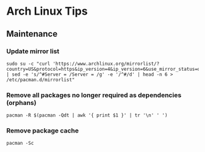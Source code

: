 # Arch Linux Tips

## Maintenance

### Update mirror list

	sudo su -c "curl 'https://www.archlinux.org/mirrorlist/?country=US&protocol=https&ip_version=4&ip_version=6&use_mirror_status=on' | sed -e 's/^#Server = /Server = /g' -e '/^#/d' | head -n 6 > /etc/pacman.d/mirrorlist"

### Remove all packages no longer required as dependencies (orphans)

	pacman -R $(pacman -Qdt | awk '{ print $1 }' | tr '\n' ' ')

### Remove package cache

	pacman -Sc
